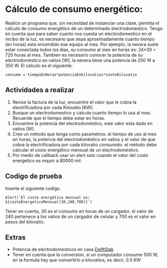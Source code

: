 # Cálculo de consumo energético:
Realice un programa que, sin necesidad de instanciar una clase, permita el cálculo de consumo energético de un determinado electrodomestico.
Tenga en cuenta que para saber cuanto nos cuesta un electrodomestico en el recibo de la luz, es necesario que sepa aproximadamente cuanto tiempo (en horas) esta encendido ese equipo al mes. Por ejemplo, la nevera suele estar conectada todos los dias, su consumo al mes en horas es: 24*30 = 720 horas al mes. Tambien es necesario conocer la potencia de su electrodoméstico en vatios [W], la nevera tiene una potencia de 250 W a 350 W. El calculo es el siguiente:

```
consumo = tiempoEnHoras*potenciaEnKilovatios*costoKilovatio
```

## Actividades a realizar
1. Revise la factura de la luz, encuentre el valor que le cobra la electrificadora por cada Kilovatio [KW].
2. Busque un electrodomestico y calcule cuanto tiempo lo usa al mes. Recuerde que el tiempo debe estar en horas.
3. Encuentre la potencia del electrodoméstico, este valor esta dado en vatios [W].
4. Cree un método que tenga como parametros: el tiempo de uso al mes en horas, la potencia del electrodoméstico en vatios y el valor de que cobra la electrificadora por cada kilovatio consumido. el método debe calcular el costo energético mensual de un electrodoméstico.
5. Por medio de callback usar un alert solo cuando el valor del costo energetico es mayor a 80000 mil.

## Codigo de prueba
Inserte el siguiente codigo.

```
Alert(`El costo energético mensual es: ${costoEnergeticoMensual(30,240,700)}`)
```
Tener en cuenta, 30 es el consumo en horas de un cargador, el valor de 240 pertenece a los vatios de un cargador de celular y 700 es el valor en pesos del kilovatio.

## Extras
- Potencia de electrodomesticos en casa [DelftStak](https://www.worten.es/blog/1645/cual-es-la-potencia-de-los-electrodomesticos-de-casa/)
- Tener en cuenta que la conversion, si un computador consume 500 W, en la formula hay que convertirlo a kilovatios, es decir, 0.5 KW

